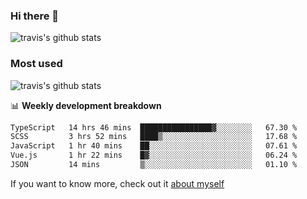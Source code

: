 ### Hi there 👋

<!--
**HondryTravis/HondryTravis** is a ✨ _special_ ✨ repository because its `README.md` (this file) appears on your GitHub profile.

Here are some ideas to get you started:

- 🔭 I’m currently working on ...
- 🌱 I’m currently learning ...
- 👯 I’m looking to collaborate on ...
- 🤔 I’m looking for help with ...
- 💬 Ask me about ...
- 📫 How to reach me: ...
- 😄 Pronouns: ...
- ⚡ Fun fact: ...
-->

![travis's github stats](https://github-readme-stats.vercel.app/api?username=HondryTravis&hide=stars)
### Most used
![travis's github stats](https://github-readme-stats.anuraghazra1.vercel.app/api/top-langs/?username=HondryTravis&layout=compact&hide_title=true)

📊 **Weekly development breakdown**

<!--START_SECTION:waka-->

```txt
TypeScript   14 hrs 46 mins  ████████████████▓░░░░░░░░   67.30 %
SCSS         3 hrs 52 mins   ████▒░░░░░░░░░░░░░░░░░░░░   17.68 %
JavaScript   1 hr 40 mins    ██░░░░░░░░░░░░░░░░░░░░░░░   07.61 %
Vue.js       1 hr 22 mins    █▓░░░░░░░░░░░░░░░░░░░░░░░   06.24 %
JSON         14 mins         ▒░░░░░░░░░░░░░░░░░░░░░░░░   01.10 %
```

<!--END_SECTION:waka-->

If you want to know more, check out it [about myself](https://hondrytravis.github.io/)
